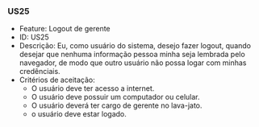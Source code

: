 ### US25

- Feature: Logout de gerente
- ID: US25
- Descrição: Eu, como usuário do sistema, desejo fazer logout, quando desejar que nenhuma informação pessoa minha seja lembrada pelo navegador, de modo que outro usuário não possa logar com minhas credênciais.
- Critérios de aceitação:
  * O usuário deve ter acesso a internet.
  * O usuário deve possuir um computador ou celular.
  * O usuário deverá ter cargo de gerente no lava-jato.
  * o usuário deve estar logado.